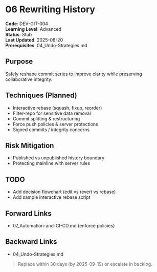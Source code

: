 # 06 Rewriting History

**Code**: DEV-GIT-004  
**Learning Level**: Advanced  
**Status**: Stub  
**Last Updated**: 2025-08-20  
**Prerequisites**: 04_Undo-Strategies.md  

## Purpose

Safely reshape commit series to improve clarity while preserving collaborative integrity.

## Techniques (Planned)

- Interactive rebase (squash, fixup, reorder)
- Filter-repo for sensitive data removal
- Commit splitting & restructuring
- Force push policies & server protections
- Signed commits / integrity concerns

## Risk Mitigation

- Published vs unpublished history boundary
- Protecting mainline with server rules

## TODO

- Add decision flowchart (edit vs revert vs rebase)
- Add sample interactive rebase script

## Forward Links

- 07_Automation-and-CI-CD.md (enforce policies)

## Backward Links

- 04_Undo-Strategies.md

> Replace within 30 days (by 2025-09-19) or escalate in backlog.
